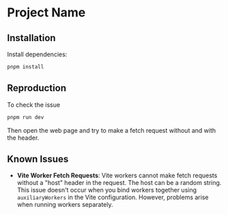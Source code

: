 # Project Name

## Installation

Install dependencies:

```bash
pnpm install
```

## Reproduction

To check the issue

```bash
pnpm run dev
```

Then open the web page and try to make a fetch request without and with the header.

## Known Issues

- **Vite Worker Fetch Requests**: Vite workers cannot make fetch requests without a "host" header in the request. The host can be a random string. This issue doesn't occur when you bind workers together using `auxiliaryWorkers` in the Vite configuration. However, problems arise when running workers separately.
